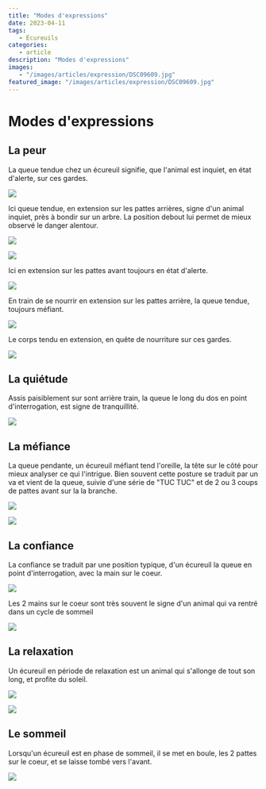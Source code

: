 ```yaml
---
title: "Modes d'expressions"
date: 2023-04-11
tags: 
   - Écureuils
categories:
   - article
description: "Modes d'expressions"
images:
   - "/images/articles/expression/DSC09609.jpg"
featured_image: "/images/articles/expression/DSC09609.jpg"
---
```


# Modes d'expressions

## La peur  

La queue tendue chez un écureuil signifie, que l'animal est inquiet, en état d'alerte, sur ces gardes. 

![](/images/articles/expression/DSC00239.jpg) 

Ici queue tendue, en extension sur les pattes arrières, signe d'un animal inquiet, près à bondir sur un arbre. La position debout lui permet de mieux observé le danger alentour. 

![](/images/articles/expression/DSC00237.jpg) 

![](/images/articles/expression/DSC00244.jpg) 

Ici en extension sur les pattes avant toujours en état d'alerte. 

![](/images/articles/expression/DSC00243.jpg) 

En train de se nourrir en extension sur les pattes arrière, la queue tendue, toujours méfiant. 

![](/images/articles/expression/DSC00235.jpg) 

Le corps tendu en extension, en quête de nourriture sur ces gardes. 

![](/images/articles/expression/DSC00246.jpg) 

## La quiétude 

Assis paisiblement sur sont arrière train, la queue le long du dos en point d'interrogation, est signe de tranquillité. 

![](/images/articles/expression/DSC09619.jpg) 

## La méfiance 

La queue pendante, un écureuil méfiant tend l'oreille, la tête sur le côté pour mieux analyser ce qui l'intrigue. Bien souvent cette posture se traduit par un va et vient de la queue, suivie d'une série de "TUC TUC" et de 2 ou 3 coups de pattes avant sur la la branche. 

![](/images/articles/expression/DSC09627.jpg) 

![](/images/articles/expression/DSC09308.jpg) 

## La confiance 

La confiance se traduit par une position typique, d'un écureuil la queue en point d'interrogation, avec la main sur le coeur. 

![](/images/articles/expression/DSC09558.jpg) 

Les 2 mains sur le coeur sont très souvent le signe d'un animal qui va rentré dans un cycle de sommeil

![](/images/articles/expression/DSC09303.jpg) 

## La relaxation 

Un écureuil en période de relaxation est un animal qui s'allonge de tout son long, et profite du soleil. 

![](/images/articles/expression/DSC09110.jpg) 

![](/images/articles/expression/DSC00052.jpg) 

## Le sommeil 

Lorsqu'un écureuil est en phase de sommeil, il se met en boule, les 2 pattes sur le coeur, et se laisse tombé vers l'avant.

![](/images/articles/expression/DSC08582.jpg) 

